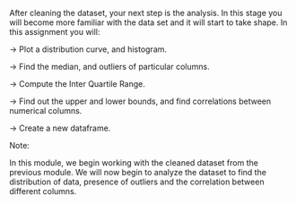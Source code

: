 After cleaning the dataset, your next step is the analysis. In this stage you will become more familiar with the data set and it will start to take shape. In this assignment you will:

-> Plot a distribution curve, and histogram.

-> Find the median, and outliers of particular columns.

-> Compute the Inter Quartile Range.

-> Find out the upper and lower bounds, and find correlations between numerical columns.

-> Create a new dataframe.

Note:

In this module, we begin working with the cleaned dataset from the previous module. We will now begin to analyze the dataset to find the distribution of data, presence of outliers and the correlation between different columns.
